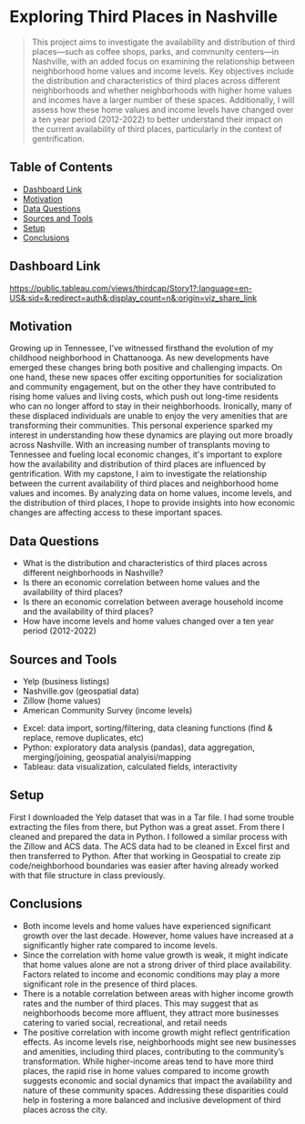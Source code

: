 # Exploring Third Places in Nashville
> This project aims to investigate the availability and distribution of third places—such as coffee shops, parks, and community centers—in Nashville, with an added focus on examining the relationship between neighborhood home values and income levels. Key objectives include the distribution and characteristics of third places across different neighborhoods and whether neighborhoods with higher home values and incomes have a larger number of these spaces. Additionally, I will assess how these home values and income levels have changed over a ten year period (2012-2022) to better understand their impact on the current availability of third places, particularly in the context of gentrification.


## Table of Contents
* [Dashboard Link](#dashboard-link)
* [Motivation](#motivation)
* [Data Questions](#data-questions)
* [Sources and Tools](#technologies)
* [Setup](#setup)
* [Conclusions](#conclusions)


## Dashboard Link
https://public.tableau.com/views/thirdcap/Story1?:language=en-US&:sid=&:redirect=auth&:display_count=n&:origin=viz_share_link


## Motivation
Growing up in Tennessee, I’ve witnessed firsthand the evolution of my childhood neighborhood in Chattanooga. As new developments have emerged these changes bring both positive and challenging impacts. On one hand, these new spaces offer exciting opportunities for socialization and community engagement, but on the other they have contributed to rising home values and living costs, which push out long-time residents who can no longer afford to stay in their neighborhoods. Ironically, many of these displaced individuals are unable to enjoy the very amenities that are transforming their communities. 
This personal experience sparked my interest in understanding how these dynamics are playing out more broadly across Nashville. With an increasing number of transplants moving to Tennessee and fueling local economic changes, it's important to explore how the availability and distribution of third places are influenced by gentrification. With my capstone, I aim to investigate the relationship between the current availability of third places and neighborhood home values and incomes. By analyzing data on home values, income levels, and the distribution of third places, I hope to provide insights into how economic changes are affecting access to these important spaces.


## Data Questions
- What is the distribution and characteristics of third places across different neighborhoods in Nashville?
- Is there an economic correlation between home values and the availability of third places?
- Is there an economic correlation between average household income and the availability of third places?
- How have income levels and home values changed over a ten year period (2012-2022)


## Sources and Tools
- Yelp (business listings)
- Nashville.gov (geospatial data)
- Zillow (home values)  
- American Community Survey (income levels)


* Excel: data import, sorting/filtering, data cleaning functions (find & replace, remove duplicates, etc)
* Python: exploratory data analysis (pandas), data aggregation, merging/joining, geospatial analyisi/mapping
* Tableau: data visualization, calculated fields, interactivity


## Setup
First I downloaded the Yelp dataset that was in a Tar file. I had some trouble extracting the files from there, but Python was a great asset. From there I cleaned and prepared the data in Python. I followed a similar process with the Zillow and ACS data. The ACS data had to be cleaned in Excel first and then transferred to Python. After that working in Geospatial to create zip code/neighborhood boundaries was easier after having already worked with that file structure in class previously.


## Conclusions
- Both income levels and home values have experienced significant growth over the last decade. However, home values have increased at a significantly higher rate compared to income levels.
- Since the correlation with home value growth is weak, it might indicate that home values alone are not a strong driver of third place availability. Factors related to income and economic conditions may play a more significant role in the presence of third places.
- There is a notable correlation between areas with higher income growth rates and the number of third places. This may suggest that as neighborhoods become more affluent, they attract more businesses catering to varied social, recreational, and retail needs
- The positive correlation with income growth might reflect gentrification effects. As income levels rise, neighborhoods might see new businesses and amenities, including third places, contributing to the community’s transformation.
While higher-income areas tend to have more third places, the rapid rise in home values compared to income growth suggests economic and social dynamics that impact the availability and nature of these community spaces. Addressing these disparities could help in fostering a more balanced and inclusive development of third places across the city.
